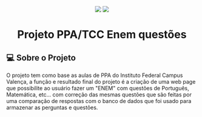 <p align="center">
<img src="https://img.shields.io/badge/HTML5-E34F26?style=for-the-badge&logo=html5&logoColor=white">
<img src="https://img.shields.io/badge/PHP-777BB4?style=for-the-badge&logo=php&logoColor=white">
</p>

<h1 align="center">Projeto PPA/TCC Enem questões</h1>

## 💻 Sobre o Projeto <a name = "-sobre"></a>

O projeto tem como base as aulas de PPA do Instituto Federal Campus Valença, a função e resultado final do projeto é a criação de uma web page que possibilite ao usuário fazer um "ENEM" com questões de Português, Matemática, etc... com correção das mesmas questões que são feitas por uma comparação de respostas com o banco de dados que foi usado para armazenar as perguntas e questões. 